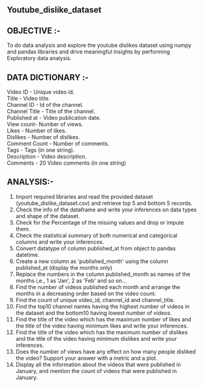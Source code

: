## Youtube_dislike_dataset
## OBJECTIVE :- 
To do data analysis and explore the youtube dislikes dataset using numpy and pandas libraries and drive meaningful insights by
performing Exploratory data analysis.

## DATA DICTIONARY :-

Video ID - Unique video id.  
Title - Video title.  
Channel ID - Id of the channel.  
Channel Title - Title of the channel.  
Published at - Video publication date.  
View count- Number of views.  
Likes - Number of likes.  
Dislikes - Number of dislikes.  
Comment Count - Number of comments.  
Tags - Tags (in one string).  
Description - Video description.  
Comments - 20 Video comments (in one string) 

## ANALYSIS:- 

1. Import required libraries and read the provided dataset (youtube_dislike_dataset.csv) and retrieve top 5 and bottom 5 records.  
2. Check the info of the dataframe and write your inferences on data types and shape of the dataset.
3. Check for the Percentage of the missing values and drop or impute them.  
4. Check the statistical summary of both numerical and categorical columns and write your inferences.    
5. Convert datatype of column published_at from object to pandas datetime.    
6. Create a new column as 'published_month' using the column published_at (display the months only)  
7. Replace the numbers in the column published_month as names of the months i,e., 1 as 'Jan', 2 as 'Feb' and so on...  
8. Find the number of videos published each month and arrange the months in a decreasing order based on the video count.  
9. Find the count of unique video_id, channel_id and channel_title.  
10. Find the top10 channel names having the highest number of videos in the dataset and the bottom10 having lowest number of videos.   
11. Find the title of the video which has the maximum number of likes and the title of the video having minimum likes and write your inferences.  
12. Find the title of the video which has the maximum number of dislikes and the title of the video having minimum dislikes and write your inferences.  
13. Does the number of views have any effect on how many people disliked the video? Support your answer with a metric and a plot.  
14. Display all the information about the videos that were published in January, and mention the count of videos that were published in January.
